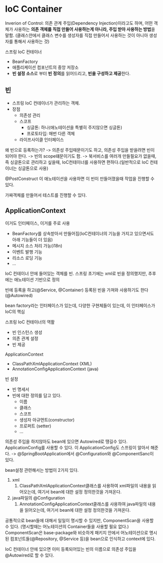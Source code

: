 # IoC Container

Inverion of Control: 의존 관계 주입(Dependency Injection)이라고도 하며, 어떤 객체가 사용하는 **의존 객체를 직접 만들어 사용하는게 아니라, 주입 받아 사용하는 방법**을 말함.
(클래스안에서 클래스 변수를 생성자를 직접 만들어서 사용하는 것이 아니아 생성자를 통해서 사용하는 것)

스프링 IoC 컨테이너

* BeanFactory
* 애플리케이션 컴포넌트의 중앙 저장소
* **빈 설정 소스**로 부터 **빈 정의**를 읽어드리고, **빈을 구성하고 제공**한다.

## 빈

* 스프링 IoC 컨테이너가 관리하는 객체.
* 장점
  * 의존성 관리
  * 스코프
    * 싱글톤: 하나(애노테이션을 특별히 주지않으면 싱글톤)
    * 프로토타입: 매번 다른 객체
  * 라이프사이클 인터페이스

왜 빈으로 등록하는가?
-> 의존성 주입때문이기도 하고, 의존성 주입을 받을려면 빈이 되어야 한다.
-> 빈의 scope떄문이기도 함. -> 북서비스를 여러개 만들필요가 없을때, 즉 싱글톤으로 관리하고 싶을때, IoC컨테이너를 사용하면 편하다.(일반적으로 IoC 컨테이너는 싱글톤으로 사용)

@PostConstruct
이 애노테이션을 사용하면 이 빈이 만들어졌을때 작업을 진행할 수 있다.

가짜객체를 만들어서 테스트를 진행할 수 있다.

## ApplicationContext

이거도 인터페이스, 이거를 주로 사용

* BeanFactory를 상속받아서 만들어짐(IoC컨테이너의 기능을 가지고 있으면서도 아래 기능들이 더 있음)
* 메시지 소스 처리 가능(i18n)
* 이벤트 발행 기능
* 리소스 로딩 기능
* ...

IoC 컨테이너 안에 들어있는 객체를 빈.
스프링 초기에는 xml로 빈을 정의했지만, 추후에는 애노테이션 기반으로 정의

빈에 등록을 하고(@Service, @Container)
등록된 빈을 가져와 사용하기도 한다(@Autowired)

bean factory라는 인터페이스가 있는데, 다양한 구현체들이 있는데, 이 인터페이스가 IoC의 핵심

스프링 IoC 컨테이너의 역활

* 빈 인스턴스 생성
* 의존 관계 설정
* 빈 제공

ApplicationContext

* ClassPathXmlApplicationContext (XML)
* AnnotationConfigApplicationContext (java)

빈 설정

* 빈 명세서
* 빈에 대한 정의를 담고 있다.
  * 이름
  * 클래스
  * 스코프
  * 생성자 아규먼트(constructor)
  * 프로퍼트 (setter)
  * ...

의존성 주입을 하지않아도 bean에 있으면 Autowired로 땡길수 있다.
ApplicationConfig를 사용할 수 있다.
이 ApplicationConfig도 스프링이 알아서 해준다.
-> @SpringBootApplication에서 @Configuration와 @ComponentSanc이 있다.

bean설정 관련해서는 방법이 2가지 있다.

1. xml
   1. ClassPathXmlApplicationContext클래스를 사용하여 xml파일의 내용을 읽어오는데, 여기서 bean에 대한 설정 정의한것을 가져온다.
2. java파일의 @Configuration
   1. AnnotationConfigApplicationContext클래스를 사용하여 java파일의 내용을 읽어오는데, 여기서 bean에 대한 설정 정의한것을 가져온다.

공통적으로 bean들에 대해서 일일이 명시할 수 있지만, ComponentScan을 사용할 수 있다.
(명시할때는 어노테이션의 Container들을 사용할 필요 없다.)
ComponentScan은 base-package와 비슷하게 패키지 안에서 어노테이션으로 명시된 컴포넌트들(@Repository, @Service 등)을 bean으로 인식하고 context에 있다.

IoC 컨테이너 안에 있으면 이미 등록되어있는 빈의 이름으로 의존성 주입을 @Autowired로 할 수 있다.